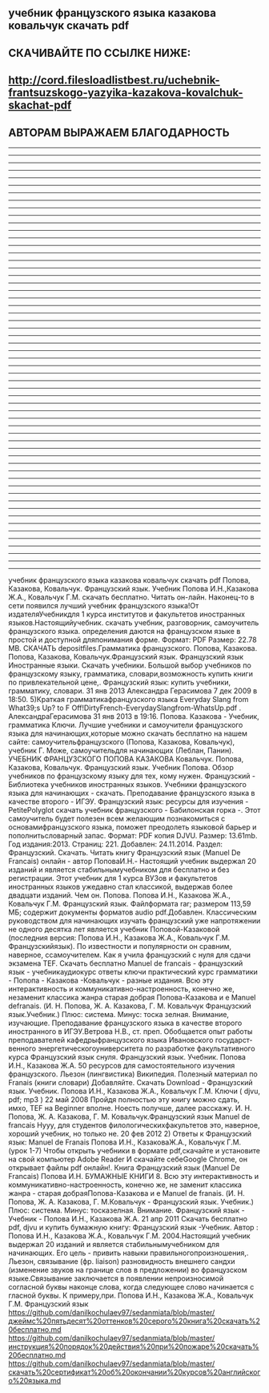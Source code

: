 учебник французского языка казакова ковальчук скачать pdf
--------------------------------------------------
СКАЧИВАЙТЕ ПО ССЫЛКЕ НИЖЕ:
--------------------------------------------------
http://cord.filesloadlistbest.ru/uchebnik-frantsuzskogo-yazyika-kazakova-kovalchuk-skachat-pdf
--------------------------------------------------
АВТОРАМ ВЫРАЖАЕМ БЛАГОДАРНОСТЬ
--------------------------------------------------
--------------------------------------------------
--------------------------------------------------
--------------------------------------------------
--------------------------------------------------
--------------------------------------------------
--------------------------------------------------
--------------------------------------------------
--------------------------------------------------
--------------------------------------------------
--------------------------------------------------
--------------------------------------------------
--------------------------------------------------
--------------------------------------------------
--------------------------------------------------
--------------------------------------------------
--------------------------------------------------
--------------------------------------------------
--------------------------------------------------
--------------------------------------------------
--------------------------------------------------
--------------------------------------------------
--------------------------------------------------
--------------------------------------------------
--------------------------------------------------
--------------------------------------------------
--------------------------------------------------
--------------------------------------------------
--------------------------------------------------
--------------------------------------------------
--------------------------------------------------
--------------------------------------------------
--------------------------------------------------
--------------------------------------------------
--------------------------------------------------
--------------------------------------------------
--------------------------------------------------
--------------------------------------------------
--------------------------------------------------
--------------------------------------------------
--------------------------------------------------
--------------------------------------------------
--------------------------------------------------
--------------------------------------------------
--------------------------------------------------
--------------------------------------------------
--------------------------------------------------
--------------------------------------------------
--------------------------------------------------
--------------------------------------------------
--------------------------------------------------
--------------------------------------------------
--------------------------------------------------
--------------------------------------------------
--------------------------------------------------
--------------------------------------------------
--------------------------------------------------
--------------------------------------------------
учебник французского языка казакова ковальчук скачать pdf Попова, Казакова, Ковальчук. Французский язык. Учебник Попова И.Н.,Казакова Ж.А., Ковальчук Г.М. скачать бесплатно. Читать он-лайн. Наконец-то в сети появился лучший учебник французского языка!От издателяУчебникдля 1 курса институтов и факультетов иностранных языков.Настоящийучебник. скачать учебник, разговорник, самоучитель французского языка. определения даются на французском языке в простой и доступной дляпонимания форме. Формат: PDF Размер: 22.78 MB. СКАЧАТЬ depositfiles.Грамматика французского. Попова, Казакова. Попова, Казакова, Ковальчук.Французский язык. Французский язык  Иностранные языки. Скачать учебники. Большой выбор учебников по французскому языку, грамматика, словари,возможность купить книги по привлекательной цене,. Французский язык: купить учебники, грамматику, словари. 31 янв 2013  Александра Герасимова 7 дек 2009 в 18:50. 5)Краткая грамматикафранцузского языка  Everyday Slang from What39;s Up? to F Off!DirtyFrench-EverydaySlangfrom-WhatsUp.pdf . АлександраГерасимова 31 янв 2013 в 19:16. Попова. Казакова - Учебник, грамматика Ключи. Лучшие учебники и самоучители французского языка для начинающих,которые можно скачать бесплатно на нашем сайте: самоучительфранцузского (Попова, Казакова, Ковальчук), учебник Г. Може, самоучительдля начинающих (Леблан, Панин). УЧЕБНИК ФРАНЦУЗСКОГО ПОПОВА КАЗАКОВА Ковальчук. Попова, Казакова, Ковальчук. Французский язык. Учебник Попова. Обзор учебников по французскому языку для тех, кому нужен. Французский - Библиотека учебников иностранных языков. Учебники французского языка для начинающих - скачать. Преподавание французского языка в качестве второго  - ИГЭУ. Французский язык: ресурсы для изучения - PetitePolyglot
скачать учебник французского - Бабилонская горка -. Этот самоучитель будет полезен всем желающим познакомиться с основамифранцузского языка, поможет преодолеть языковой барьер и пополнитьсловарный запас. Формат: PDF  копия DJVU. Размер: 13.61mb. Год издания:2013. Страниц: 221. Добавлен: 24.11.2014. Раздел: Французский. Скачать. Читать книгу Французский язык (Manuel De Francais) онлайн - автор ПоповаИ.Н.- Настоящий учебник выдержал 20 изданий и является стабильнымучебником для бесплатно и без регистрации. Этот учебник для 1 курса ВУЗов и факультетов иностранных языков ужедавно стал классикой, выдержав более двадцати изданий. Чем он. Попова. Попова И.Н., Казакова Ж.А., Ковальчук Г.М. Французский язык. Файлформата rar; размером 113,59 МБ; содержит документы форматов audio pdf.Добавлен. Классическим руководством для начинающих изучать французский уже напротяжении не одного десятка лет является учебник Поповой-Казаковой (последния версия: Попова И.Н., Казакова Ж.А., Ковальчук Г.М. Французскийязык). По известности и популярности он сравним, наверное, ссамоучителем. Как я учила французский с нуля для сдачи экзамена TEF. Скачать бесплатно Manuel de francais - французский язык - учебникаудиокурс ответы ключи практический курс грамматики - Попопа - Казакова -Ковальчук - разные издания. Всю эту интерактивность и коммуникативно-настроенность, конечно же, незаменит классика жанра  старая добрая Попова-Казакова и е Manuel defranais. (И. Н. Попова, Ж. А. Казакова, Г. М. Ковальчук  Французский язык.Учебник.) Плюс: система. Минус: тоска зелная. Внимание, изучающие. Преподавание французского языка в качестве второго иностранного в ИГЭУ.Ветрова Н.В., ст. преп. Обобщается опыт работы преподавателей кафедрыфранцузского языка Ивановского государст- венного энергетическогоуниверситета по разработке факультативного курса Французский язык снуля. Французский язык. Учебник. Попова И.Н., Казакова Ж.А. 50 ресурсов для самостоятельного изучения французского. Льезон (лингвистика)  Википедия. Полезный материал по Franais (книги  словари) Добавляйте. Скачать  Download - Французский язык. Учебник. Попова И.Н., Казакова Ж.А., Ковальчук Г.М.  Ключи ( djvu, pdf; mp3 )
22 май 2008  Пройдя полностью эту книгу можно сдать, имхо, TEF на Beginner вполне. Ноесть получше, далее расскажу. И. Н. Попова, Ж. А. Казакова, Г. М. Ковальчук.Французский язык  Manuel de francais Нууу, для студентов филологическихфакультетов это, наверное, хороший учебник, но только не. 20 фев 2012  2) Ответы к Французский язык: Manuel de Franais Попова И.Н., КазаковаЖ.А., Ковальчук Г.М. (урок 1-7)  Чтобы открыть учебники в формате pdf,скачайте и установите на свой компьютер Adobe Reader  И скачайте себеGoogle Chrome, он открывает файлы pdf онлайн!. Книга Французский язык (Manuel De Francais) Попова И.Н. БУМАЖНЫЕ КНИГИ 8. Всю эту интерактивность и коммуникативно-настроенность, конечно же, не заменит классика жанра - старая добраяПопова-Казакова и е Manuel de franais. (И. Н. Попова, Ж. А. Казакова, Г. М.Ковальчук - Французский язык. Учебник.) Плюс: система. Минус: тосказелная. Внимание. Французский язык - Учебник - Попова И.Н., Казакова Ж.А. 21 апр 2011  Скачать бесплатно pdf, djvu и купить бумажную книгу: Французский язык -Учебник. Автор : Попова И.Н., Казакова Ж.А., Ковальчук Г.М. 2004.Настоящий учебник выдержал 20 изданий и является стабильнымучебником для начинающих. Его цель - привить навыки правильногопроизношения,. Льезон, связывание (фр. liaison)  разновидность внешнего сандхи (изменение звуков на границе слов в предложении) во французском языке.Связывание заключается в появлении непроизносимой согласной буквы наконце слова, когда следующее слово начинается с гласной буквы. К примеру,при. Попова И.Н., Казакова Ж.А., Ковальчук Г.М. Французский язык
https://github.com/danilkochulaev97/sedanmiata/blob/master/джеймс%20пятьдесят%20оттенков%20серого%20книга%20скачать%20бесплатно.md
https://github.com/danilkochulaev97/sedanmiata/blob/master/инструкция%20порядок%20действия%20при%20пожаре%20скачать%20бесплатно.md
https://github.com/danilkochulaev97/sedanmiata/blob/master/скачать%20сертификат%20об%20окончании%20курсов%20английского%20языка.md